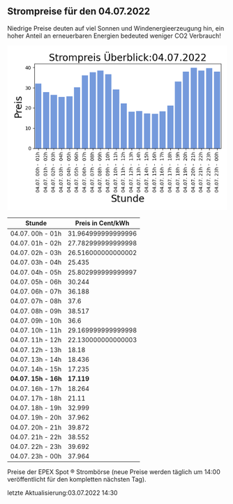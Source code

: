 
## Strompreise für den 04.07.2022

Niedrige Preise deuten auf viel Sonnen und Windenergieerzeugung hin, ein hoher Anteil an erneuerbaren Energien bedeuted weniger CO2 Verbrauch!

![Strompreis übersicht](imgs/strompreis_uebersicht.png)

| Stunde | Preis in Cent/kWh |
|---|---|
| 04.07. 00h -  01h | 31.964999999999996 | 
| 04.07. 01h -  02h | 27.782999999999998 | 
| 04.07. 02h -  03h | 26.516000000000002 | 
| 04.07. 03h -  04h | 25.435 | 
| 04.07. 04h -  05h | 25.802999999999997 | 
| 04.07. 05h -  06h | 30.244 | 
| 04.07. 06h -  07h | 36.188 | 
| 04.07. 07h -  08h | 37.6 | 
| 04.07. 08h -  09h | 38.517 | 
| 04.07. 09h -  10h | 36.6 | 
| 04.07. 10h -  11h | 29.169999999999998 | 
| 04.07. 11h -  12h | 22.130000000000003 | 
| 04.07. 12h -  13h | 18.18 | 
| 04.07. 13h -  14h | 18.436 | 
| 04.07. 14h -  15h | 17.235 | 
| **04.07. 15h -  16h** | **17.119** | 
| 04.07. 16h -  17h | 18.264 | 
| 04.07. 17h -  18h | 21.11 | 
| 04.07. 18h -  19h | 32.999 | 
| 04.07. 19h -  20h | 37.962 | 
| 04.07. 20h -  21h | 39.872 | 
| 04.07. 21h -  22h | 38.552 | 
| 04.07. 22h -  23h | 39.692 | 
| 04.07. 23h -  00h | 37.964 | 

Preise der EPEX Spot ® Strombörse (neue Preise werden täglich um 14:00 veröffentlicht für den kompletten nächsten Tag).

letzte Aktualisierung:03.07.2022 14:30